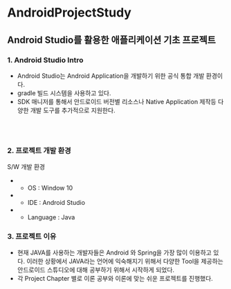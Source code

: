 # AndroidProjectStudy

## Android Studio를 활용한 애플리케이션 기초 프로젝트

### **1. Android Studio Intro**

- Android Studio는 Android Application을 개발하기 위한 공식 통합 개발 환경이다.  
- gradle 빌드 시스템을 사용하고 있다.
- SDK 매니저를 통해서 안드로이드 버전별 리소스나 Native Application 제작등 다양한 개발 도구를 추가적으로 지원한다.  

<br/><br/>


### **2. 프로젝트 개발 환경**

S/W 개발 환경
* - OS : Window 10
* - IDE : Android Studio
* - Language : Java

### **3. 프로젝트 이유**

- 현재 JAVA를 사용하는 개발자들은 Android 와 Spring을 가장 많이 이용하고 있다. 이러한 상황에서 JAVA라는 언어에 익숙해지기 위해서 다양한 Tool을 제공하는 안드로이드 스튜디오에 대해 공부하기 위해서 시작하게 되었다.  
- 각 Project Chapter 별로 이론 공부와 이론에 맞는 쉬운 프로젝트를 진행했다.  















